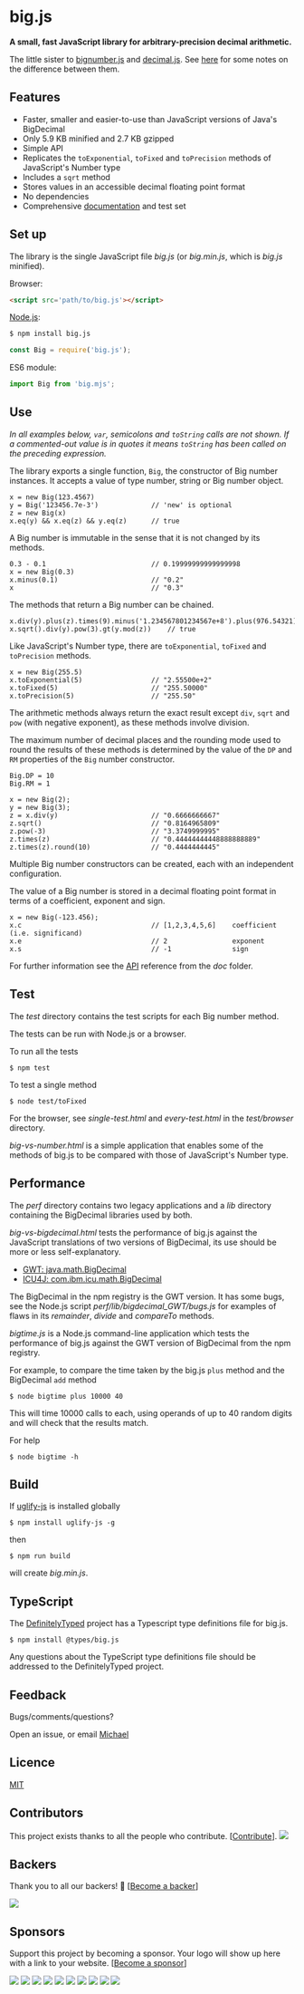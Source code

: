 # big.js

**A small, fast JavaScript library for arbitrary-precision decimal arithmetic.**

The little sister to [bignumber.js](https://github.com/MikeMcl/bignumber.js/) and [decimal.js](https://github.com/MikeMcl/decimal.js/). See [here](https://github.com/MikeMcl/big.js/wiki) for some notes on the difference between them.

## Features

  - Faster, smaller and easier-to-use than JavaScript versions of Java's BigDecimal
  - Only 5.9 KB minified and 2.7 KB gzipped
  - Simple API
  - Replicates the `toExponential`, `toFixed` and `toPrecision` methods of JavaScript's Number type
  - Includes a `sqrt` method
  - Stores values in an accessible decimal floating point format
  - No dependencies
  - Comprehensive [documentation](http://mikemcl.github.io/big.js/) and test set

## Set up

The library is the single JavaScript file *big.js* (or *big.min.js*, which is *big.js* minified).

Browser:

```html
<script src='path/to/big.js'></script>
```

[Node.js](http://nodejs.org):

```bash
$ npm install big.js
```

```javascript
const Big = require('big.js');
```

ES6 module:

```javascript
import Big from 'big.mjs';
```
## Use

*In all examples below, `var`, semicolons and `toString` calls are not shown. If a commented-out value is in quotes it means `toString` has been called on the preceding expression.*

The library exports a single function, `Big`, the constructor of Big number instances.
It accepts a value of type number, string or Big number object.

    x = new Big(123.4567)
    y = Big('123456.7e-3')             // 'new' is optional
    z = new Big(x)
    x.eq(y) && x.eq(z) && y.eq(z)      // true

A Big number is immutable in the sense that it is not changed by its methods.

    0.3 - 0.1                          // 0.19999999999999998
    x = new Big(0.3)
    x.minus(0.1)                       // "0.2"
    x                                  // "0.3"

The methods that return a Big number can be chained.

    x.div(y).plus(z).times(9).minus('1.234567801234567e+8').plus(976.54321).div('2598.11772')
    x.sqrt().div(y).pow(3).gt(y.mod(z))    // true

Like JavaScript's Number type, there are `toExponential`, `toFixed` and `toPrecision` methods.

    x = new Big(255.5)
    x.toExponential(5)                 // "2.55500e+2"
    x.toFixed(5)                       // "255.50000"
    x.toPrecision(5)                   // "255.50"

The arithmetic methods always return the exact result except `div`, `sqrt` and `pow`
(with negative exponent), as these methods involve division.

The maximum number of decimal places and the rounding mode used to round the results of these methods is determined by the value of the `DP` and `RM` properties of the `Big` number constructor.

    Big.DP = 10
    Big.RM = 1

    x = new Big(2);
    y = new Big(3);
    z = x.div(y)                       // "0.6666666667"
    z.sqrt()                           // "0.8164965809"
    z.pow(-3)                          // "3.3749999995"
    z.times(z)                         // "0.44444444448888888889"
    z.times(z).round(10)               // "0.4444444445"

Multiple Big number constructors can be created, each with an independent configuration.

The value of a Big number is stored in a decimal floating point format in terms of a coefficient, exponent and sign.

    x = new Big(-123.456);
    x.c                                // [1,2,3,4,5,6]    coefficient (i.e. significand)
    x.e                                // 2                exponent
    x.s                                // -1               sign

For further information see the [API](http://mikemcl.github.io/big.js/) reference from the *doc* folder.

## Test

The *test* directory contains the test scripts for each Big number method.

The tests can be run with Node.js or a browser.

To run all the tests

    $ npm test

To test a single method

    $ node test/toFixed

For the browser, see *single-test.html* and *every-test.html* in the *test/browser* directory.

*big-vs-number.html* is a simple application that enables some of the methods of big.js to be compared with those of JavaScript's Number type.

## Performance

The *perf* directory contains two legacy applications and a *lib* directory containing the BigDecimal libraries used by both.

*big-vs-bigdecimal.html* tests the performance of big.js against the JavaScript translations of two versions of BigDecimal, its use should be more or less self-explanatory.

* [GWT: java.math.BigDecimal](https://github.com/iriscouch/bigdecimal.js)
* [ICU4J: com.ibm.icu.math.BigDecimal](https://github.com/dtrebbien/BigDecimal.js)

The BigDecimal in the npm registry is the GWT version. It has some bugs, see the Node.js script *perf/lib/bigdecimal_GWT/bugs.js* for examples of flaws in its *remainder*, *divide* and *compareTo* methods.

*bigtime.js* is a Node.js command-line application which tests the performance of big.js against the GWT version of
BigDecimal from the npm registry.

For example, to compare the time taken by the big.js `plus` method and the BigDecimal `add` method

    $ node bigtime plus 10000 40

This will time 10000 calls to each, using operands of up to 40 random digits and will check that the results match.

For help

    $ node bigtime -h

## Build

If [uglify-js](https://github.com/mishoo/UglifyJS2) is installed globally

    $ npm install uglify-js -g

then

    $ npm run build

will create *big.min.js*.

## TypeScript

The [DefinitelyTyped](https://github.com/borisyankov/DefinitelyTyped) project has a Typescript type definitions file for big.js.

    $ npm install @types/big.js

Any questions about the TypeScript type definitions file should be addressed to the DefinitelyTyped project.

## Feedback

Bugs/comments/questions?

Open an issue, or email <a href="mailto:M8ch88l@gmail.com">Michael</a>

## Licence

[MIT](LICENCE)

## Contributors

This project exists thanks to all the people who contribute. [[Contribute](CONTRIBUTING.md)].
<a href="graphs/contributors"><img src="https://opencollective.com/bigjs/contributors.svg?width=890&button=false" /></a>


## Backers

Thank you to all our backers! 🙏 [[Become a backer](https://opencollective.com/bigjs#backer)]

<a href="https://opencollective.com/bigjs#backers" target="_blank"><img src="https://opencollective.com/bigjs/backers.svg?width=890"></a>


## Sponsors

Support this project by becoming a sponsor. Your logo will show up here with a link to your website. [[Become a sponsor](https://opencollective.com/bigjs#sponsor)]

<a href="https://opencollective.com/bigjs/sponsor/0/website" target="_blank"><img src="https://opencollective.com/bigjs/sponsor/0/avatar.svg"></a>
<a href="https://opencollective.com/bigjs/sponsor/1/website" target="_blank"><img src="https://opencollective.com/bigjs/sponsor/1/avatar.svg"></a>
<a href="https://opencollective.com/bigjs/sponsor/2/website" target="_blank"><img src="https://opencollective.com/bigjs/sponsor/2/avatar.svg"></a>
<a href="https://opencollective.com/bigjs/sponsor/3/website" target="_blank"><img src="https://opencollective.com/bigjs/sponsor/3/avatar.svg"></a>
<a href="https://opencollective.com/bigjs/sponsor/4/website" target="_blank"><img src="https://opencollective.com/bigjs/sponsor/4/avatar.svg"></a>
<a href="https://opencollective.com/bigjs/sponsor/5/website" target="_blank"><img src="https://opencollective.com/bigjs/sponsor/5/avatar.svg"></a>
<a href="https://opencollective.com/bigjs/sponsor/6/website" target="_blank"><img src="https://opencollective.com/bigjs/sponsor/6/avatar.svg"></a>
<a href="https://opencollective.com/bigjs/sponsor/7/website" target="_blank"><img src="https://opencollective.com/bigjs/sponsor/7/avatar.svg"></a>
<a href="https://opencollective.com/bigjs/sponsor/8/website" target="_blank"><img src="https://opencollective.com/bigjs/sponsor/8/avatar.svg"></a>
<a href="https://opencollective.com/bigjs/sponsor/9/website" target="_blank"><img src="https://opencollective.com/bigjs/sponsor/9/avatar.svg"></a>


